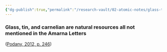 ```yaml
---
{"dg-publish":true,"permalink":"/research-vault/02-atomic-notes/glass-tin-and-carnelian-are-natural-resources-all-not-mentioned-in-the-amarna-letters/"}
---
```


### Glass, tin, and carnelian are natural resources all not mentioned in the Amarna Letters 

([Podany, 2012, p. 246](zotero://select/library/items/GN73GMNP))